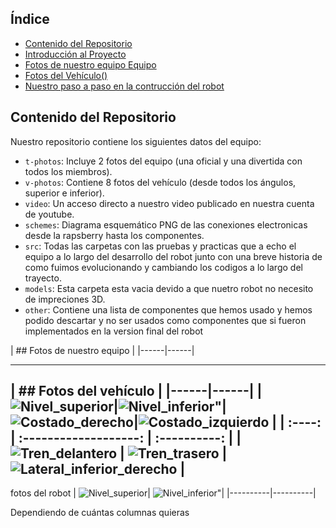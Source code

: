 ##  Índice

* [Contenido del Repositorio](#contenido-del-repositorio)
* [Introducción al Proyecto](#introducción-al-proyecto)
* [Fotos de nuestro equipo Equipo](#fotos-de-equipo)
* [Fotos del Vehículo()](#fotos-del-vehiculo)
* [Nuestro paso a paso en la contrucción del robot](#diseño-de-hardware)

##  Contenido del Repositorio

Nuestro repositorio contiene los siguientes datos del equipo:

* `t-photos`: Incluye 2 fotos del equipo (una oficial y una divertida con todos los miembros).
* `v-photos`: Contiene 8 fotos del vehículo (desde todos los ángulos, superior e inferior).
* `video`: Un acceso directo a nuestro video publicado en nuestra cuenta de youtube.
* `schemes`: Diagrama esquemático PNG de las conexiones electronicas desde la rapsberry hasta los componentes.
* `src`: Todas las carpetas con las pruebas y practicas que a echo el equipo a lo largo del desarrollo del robot junto con una breve historia de como fuimos evolucionando y cambiando los codigos a lo largo del trayecto.
* `models`: Esta carpeta esta vacia devido a que nuetro robot no necesito de impreciones 3D.
* `other`: Contiene una lista de componentes que hemos usado y hemos podido descartar y no ser usados como componentes que si fueron implementados en la version final del robot

| ## Fotos de nuestro equipo |
|------|------|

---
| ## Fotos del vehículo |
|------|------|
|![Nivel_superior](https://github.com/nestoxuy/OSCORP/blob/main/v-photos/Images/Nivel_superior.jpeg)|![Nivel_inferior"](https://github.com/nestoxuy/OSCORP/blob/main/v-photos/Images/Nivel_inferior.jpeg)|![Costado_derecho](https://github.com/nestoxuy/OSCORP/blob/main/v-photos/Images/Costado_derecho.jpeg "Costado_derecho")|![Costado_izquierdo](https://github.com/nestoxuy/OSCORP/blob/main/v-photos/Images/Costado_izquierdo.jpeg "Costado_izquierdo")  |
| :----: | :-------------------: | :----------: |
| ![Tren_delantero](v-photos/Images/Tren_delantero.jpeg ) | ![Tren_trasero](v-photos/Images/Tren_trasero.jpeg ) | ![Lateral_inferior_derecho](v-photos/Images/Lateral_inferior_derecho.jpeg) |
---
fotos del robot
| ![Nivel_superior](https://github.com/nestoxuy/OSCORP/blob/main/v-photos/Images/Nivel_superior.jpeg)| ![Nivel_inferior"](https://github.com/nestoxuy/OSCORP/blob/main/v-photos/Images/Nivel_inferior.jpeg)|
|----------|----------|

Dependiendo de cuántas columnas quieras
